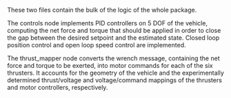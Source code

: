 These two files contain the bulk of the logic of the whole package. 

The controls node implements PID controllers on 5 DOF of the vehicle, computing the net force and torque that should be applied in order to close the gap between the desired setpoint and the estimated state. Closed loop position control and open loop speed control are implemented.

The thrust_mapper node converts the wrench message, containing the net force and torque to be exerted, into motor commands for each of the six thrusters. It accounts for the geometry of the vehicle and the experimentally determined thrust/voltage and voltage/command mappings of the thrusters and motor controllers, respectively.
